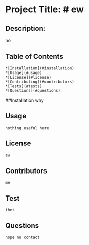 
  # Project Title: # ew

  ## Description: 
  no

  ## Table of Contents
    *[Installation](#installation)
    *[Usage](#usage)
    *[License](#license)
    *[Contributing](#contributors)
    *[Tests](#tests)
    *[Questions](#questions)

  ##Installation
    why

   ## Usage
    nothing useful here

  ## License
    ew

   ## Contributors
    me

  ## Test
    thet
    
   ## Questions
    nope no contact


